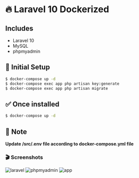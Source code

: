 # 🔥 Laravel 10 Dockerized

## Includes
 - Laravel 10
 - MySQL
 - phpmyadmin


## 🚀 Initial Setup

```bash
$ docker-compose up -d
$ docker-compose exec app php artisan key:generate
$ docker-compose exec app php artisan migrate
```

## ✅ Once installed
```bash
$ docker-compose up -d
```

## 🫰 Note

**Update /src/.env file according to docker-compose.yml file**


### 🎬 Screenshots

![laravel](https://i.imgur.com/iEoMDen.png)
![phpmyadmin](https://i.imgur.com/xUHebv7.png)
![app](https://i.imgur.com/DH3NYX2.png)